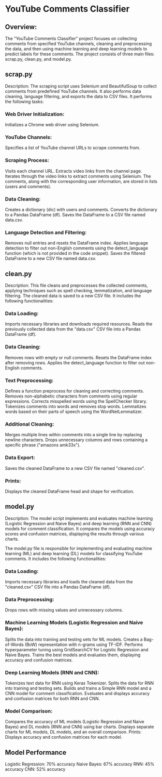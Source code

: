 # YouTube Comments Classifier

## Overview:
The "YouTube Comments Classifier" project focuses on collecting comments from specified YouTube channels, cleaning and preprocessing the data, and then using machine learning and deep learning models to predict labels for these comments. The project consists of three main files: scrap.py, clean.py, and model.py.

## scrap.py
Description: The scraping script uses Selenium and BeautifulSoup to collect comments from predefined YouTube channels. It also performs data cleaning, language filtering, and exports the data to CSV files. It performs the following tasks:

### Web Driver Initialization: 
Initializes a Chrome web driver using Selenium.

### YouTube Channels: 
Specifies a list of YouTube channel URLs to scrape comments from.

### Scraping Process:
Visits each channel URL.
Extracts video links from the channel page.
Iterates through the video links to extract comments using Selenium.
The comments, along with the corresponding user information, are stored in lists (users and comments).

### Data Cleaning:
Creates a dictionary (dic) with users and comments.
Converts the dictionary to a Pandas DataFrame (df).
Saves the DataFrame to a CSV file named data.csv.

### Language Detection and Filtering:
Removes null entries and resets the DataFrame index.
Applies language detection to filter out non-English comments using the detect_language function (which is not provided in the code snippet).
Saves the filtered DataFrame to a new CSV file named data.csv.

## clean.py
Description: This file cleans and preprocesses the collected comments, applying techniques such as spell checking, lemmatization, and language filtering. The cleaned data is saved to a new CSV file. It includes the following functionalities:

### Data Loading:
Imports necessary libraries and downloads required resources.
Reads the previously collected data from the "data.csv" CSV file into a Pandas DataFrame (df).

### Data Cleaning:
Removes rows with empty or null comments.
Resets the DataFrame index after removing rows.
Applies the detect_language function to filter out non-English comments.

### Text Preprocessing:
Defines a function preprocess for cleaning and correcting comments.
Removes non-alphabetic characters from comments using regular expressions.
Corrects misspelled words using the SpellChecker library.
Tokenizes comments into words and removes stop words.
Lemmatizes words based on their parts of speech using the WordNetLemmatizer.

### Additional Cleaning:
Merges multiple lines within comments into a single line by replacing newline characters.
Drops unnecessary columns and rows containing a specific phrase ("amazons amk33x").

### Data Export:
Saves the cleaned DataFrame to a new CSV file named "cleaned.csv".

### Prints:
Displays the cleaned DataFrame head and shape for verification.

## model.py
Description: The model script implements and evaluates machine learning (Logistic Regression and Naive Bayes) and deep learning (RNN and CNN) models for comment classification. It compares the models using accuracy scores and confusion matrices, displaying the results through various charts.

The model.py file is responsible for implementing and evaluating machine learning (ML) and deep learning (DL) models for classifying YouTube comments. It includes the following functionalities:

### Data Loading:
Imports necessary libraries and loads the cleaned data from the "cleaned.csv" CSV file into a Pandas DataFrame (df).

### Data Preprocessing:
Drops rows with missing values and unnecessary columns.

### Machine Learning Models (Logistic Regression and Naive Bayes):
Splits the data into training and testing sets for ML models.
Creates a Bag-of-Words (BoW) representation with n-grams using TF-IDF.
Performs hyperparameter tuning using GridSearchCV for Logistic Regression and Naive Bayes.
Trains the best models and evaluates them, displaying accuracy and confusion matrices.

### Deep Learning Models (RNN and CNN):
Tokenizes text data for RNN using Keras Tokenizer.
Splits the data for RNN into training and testing sets.
Builds and trains a Simple RNN model and a CNN model for comment classification.
Evaluates and displays accuracy and confusion matrices for both RNN and CNN.

### Model Comparison:
Compares the accuracy of ML models (Logistic Regression and Naive Bayes) and DL models (RNN and CNN) using bar charts.
Displays separate charts for ML models, DL models, and an overall comparison.
Prints:
Displays accuracy and confusion matrices for each model.

## Model Performance
Logistic Regression: 70% accuracy
Naive Bayes: 67% accuracy
RNN: 45% accuracy
CNN: 52% accuracy
